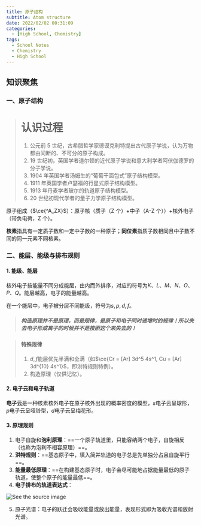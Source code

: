 ```yaml
---
title: 原子结构
subtitle: Atom structure
date: 2022/02/02 00:31:09
categories: 
  - [High School, Chemistry]
tags:
  - School Notes
  - Chemistry
  - High School
---
```


## 知识聚焦

### 一、原子结构

> # 认识过程
>
> 1. 公元前 5 世纪，古希腊哲学家德谟克利特提出古代原子学说，认为万物都由间断的、不可分的原子构成。
> 2. 19 世纪初，英国学者道尔顿的近代原子学说和意大利学者阿伏伽德罗的分子学说。
> 3. 1904 年英国学者汤姆生的“葡萄干面包式”原子结构模型。
> 4. 1911 年英国学者卢瑟福的行星式原子结构模型。
> 5. 1913 年丹麦学者玻尔的轨道原子结构模型。
> 6. 20 世纪初现代学者的量子力学原子结构模型。

原子组成（$\ce{^A_ZX}$）：原子核（质子（Z 个）+中子（A-Z 个））+核外电子（带负电荷，Z 个）。

**核素**指具有一定质子数和一定中子数的一种原子；**同位素**指质子数相同且中子数不同的同一元素不同核素。

### 二、能层、能级与排布规则

#### 1. 能级、能层

核外电子按能量不同分成能层，由内而外排序，对应的符号为$K、L、M、N、O、P、Q$。能层越高，电子的能量越高。

在一个能层中，电子被分层不同能级，符号为$s, p, d, f$。

> ##### 构造原理并不是**原理**，而是**规律**，是原子和电子同时递增时的规律！所以失去电子形成离子的时候并不是按照这个来失去的！

> #### 特殊规律
>
> 1. $d, f$能层优先半满和全满（如$\ce{Cr = [Ar] 3d^5 4s^1, Cu = [Ar] 3d^{10} 4s^1}$，即洪特规则特例）。
> 2. 构造原理（仅供记忆）。

#### 2. 电子云和电子轨道

**电子云**是一种核素核外电子在原子核外出现的概率密度的模型，$s$电子云呈球形，$p$电子云呈哑铃型，$d$电子云呈梅花形。

#### 3. 原理规则

1. 电子自旋和**泡利原理**：==一个原子轨道里，只能容纳两个电子，自旋相反（也称为泡利不相容原理）==。
2. **洪特规则**：==基态原子中，填入简并轨道的电子总是先单独分占且自旋平行==。
3. **能量最低原理**：==在构建基态原子时，电子会尽可能地占据能量最低的原子轨道，使整个原子的能量最低==。
4. **电子排布的轨道表达式**：

![See the source image](https://raw.githubusercontent.com/PassionPenguin/picgo-database/main/201111160957272032773.gif)

5. 原子光谱：电子的跃迁会吸收能量或放出能量，表现形式即为吸收光谱和放射光谱。

